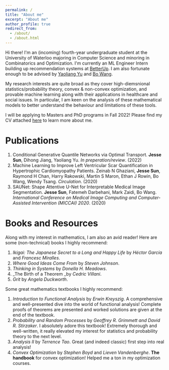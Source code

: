 ```yaml
---
permalink: /
title: "About me"
excerpt: "About me"
author_profile: true
redirect_from: 
  - /about/
  - /about.html
---
```

Hi there! I'm an (incoming) fourth-year undergraduate student at the University of Waterloo majoring in Computer Science and minoring in Combinatorics and Optimization. I'm currently an ML Engineer Intern building up recommendation systems at [BetterUp](https://betterup.com). I am also fortunate enough to be advised by [Yaoliang Yu](https://cs.uwaterloo.ca/~y328yu/) and [Bo Wang](https://wanglab.ml/). 

My research interests are quite broad as they cover high-diemsnional statistics/probability theory, convex & non-convex optimization, and provable machine learning along with their applications in healthcare and social issues. In particular, I am keen on the analysis of these mathematical models to better understand the behaviour and limitations of these tools.  

I will be applying to Masters and PhD programs in Fall 2022! Please find my CV attached [here]() to learn more about me.

Publications
============
1. Conditional Generative Quantile Networks via Optimal Transport. **Jesse Sun**, Dihong Jiang, Yaoliang Yu. _In preperation/review_. (2022)
2. Machine Learning to Improve Left Ventricular Scar Quantification in Hypertrophic Cardiomyopathy Patients. Zeinab N Ghaziani, **Jesse Sun**, Raymond H Chan, Harry Rakowski, Martin S Maron, Ethan J Rowin, Bo Wang, Wendy Tsang. _Circulation_. (2020)
3. SAUNet: Shape Attentive U-Net for Interpretable Medical Image Segmentation. **Jesse Sun**, Fatemeh Darbehani, Mark Zaidi, Bo Wang. _International Conference on Medical Image Computing and Computer-Assisted Intervention (MICCAI) 2020_. (2020)

Books and Resources
===================
Along with my interest in mathematics, I am also an avid reader! Here are some (non-technical) books I highly recommend:
1. _Ikigai: The Japanese Secret to a Long and Happy Life_ by _Héctor García_ and _Francesc Miralles_. 
2. _Where Good Ideas Come From_ by _Steven Johnson_.
3. _Thinking in Systems_ by _Donella H. Meadows_.
4. _The Birth of a Theorem _by _Cedric Villani_.
5. _Grit_ by _Angela Duckworth_.

Some great mathematics textbooks I highly recommend:
1. _Introduction to Functional Analysis_ by _Erwin Kreyszig_. A comprehensive and well-presented dive into the world of functional analysis! Complete proofs of theorems are presented and worked solutions are given at the end of the textbook.
2. _Probability and Random Processes_ by _Geoffrey R. Grimmett and David R. Stirzaker_. I absolutely adore this textbook! Extremely thorough and well-written, it really elevated my interest for statistics and probability theory to the next level.
3. _Analysis II_ by _Terrence Tao_. Great (and indeed classic) first step into real analysis!
4. _Convex Optimization_ by _Stephen Boyd_ and _Lieven Vandenberghe_. **The handbook** for convex optimization! Helped me a ton in my optimization courses.
